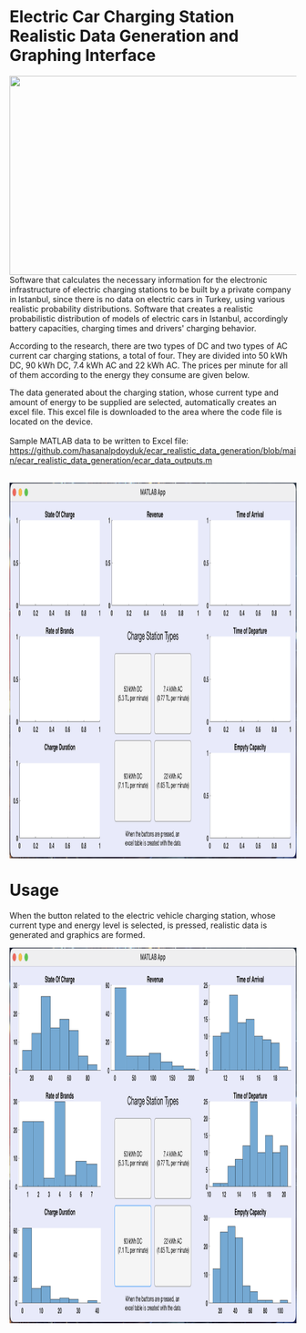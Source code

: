 # Electric Car Charging Station Realistic Data Generation and Graphing Interface

<img src="https://d1gymyavdvyjgt.cloudfront.net/drive/images/uploads/headers/ws_cropper/1_0x0_790x528_0x520_electric-car-charge-cost.png" width="570" height="350" align="left" >

Software that calculates the necessary information for the electronic infrastructure of electric charging stations to be built by a private company in Istanbul, since there is no data on electric cars in Turkey, using various realistic probability distributions. Software that creates a realistic probabilistic distribution of models of electric cars in Istanbul, accordingly battery capacities, charging times and drivers' charging behavior.

According to the research, there are two types of DC and two types of AC current car charging stations, a total of four. They are divided into 50 kWh DC, 90 kWh DC, 7.4 kWh AC and 22 kWh AC. The prices per minute for all of them according to the energy they consume are given below.


The data generated about the charging station, whose current type and amount of energy to be supplied are selected, automatically creates an excel file. This excel file is downloaded to the area where the code file is located on the device.
</br>
</br>
Sample MATLAB data to be written to Excel file: https://github.com/hasanalpdoyduk/ecar_realistic_data_generation/blob/main/ecar_realistic_data_generation/ecar_data_outputs.m
</br>
</br>

<img src="https://github.com/hasanalpdoyduk/ecar_realistic_data_generation/blob/main/ecar_photo.png" width="1000" height="660" align="center" >

# Usage

When the button related to the electric vehicle charging station, whose current type and energy level is selected, is pressed, realistic data is generated and graphics are formed.

<img src="https://github.com/hasanalpdoyduk/ecar_realistic_data_generation/blob/main/ecar_photo2.png" width="1000" height="660" align="center" >

